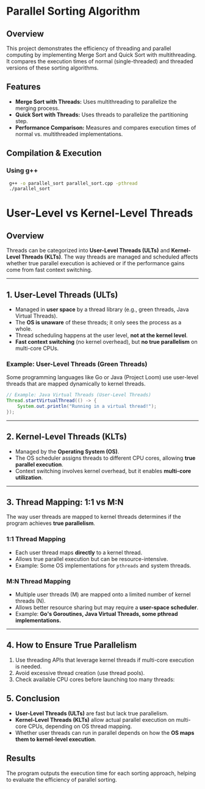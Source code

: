 # Parallel Sorting Algorithm

## Overview
This project demonstrates the efficiency of threading and parallel computing by implementing Merge Sort and Quick Sort with multithreading. It compares the execution times of normal (single-threaded) and threaded versions of these sorting algorithms.

## Features
- **Merge Sort with Threads:** Uses multithreading to parallelize the merging process.
- **Quick Sort with Threads:** Uses threads to parallelize the partitioning step.
- **Performance Comparison:** Measures and compares execution times of normal vs. multithreaded implementations.


## Compilation & Execution
### Using g++
```sh
 g++ -o parallel_sort parallel_sort.cpp -pthread
 ./parallel_sort
```

# User-Level vs Kernel-Level Threads

## Overview
Threads can be categorized into **User-Level Threads (ULTs)** and **Kernel-Level Threads (KLTs)**. The way threads are managed and scheduled affects whether true parallel execution is achieved or if the performance gains come from fast context switching.

---

## 1. User-Level Threads (ULTs)
- Managed in **user space** by a thread library (e.g., green threads, Java Virtual Threads).
- The **OS is unaware** of these threads; it only sees the process as a whole.
- Thread scheduling happens at the user level, **not at the kernel level**.
- **Fast context switching** (no kernel overhead), but **no true parallelism** on multi-core CPUs.

### **Example: User-Level Threads (Green Threads)**
Some programming languages like Go or Java (Project Loom) use user-level threads that are mapped dynamically to kernel threads.

```java
// Example: Java Virtual Threads (User-Level Threads)
Thread.startVirtualThread(() -> {
    System.out.println("Running in a virtual thread!");
});
```

---

## 2. Kernel-Level Threads (KLTs)
- Managed by the **Operating System (OS)**.
- The OS scheduler assigns threads to different CPU cores, allowing **true parallel execution**.
- Context switching involves kernel overhead, but it enables **multi-core utilization**.

---

## 3. Thread Mapping: 1:1 vs M:N
The way user threads are mapped to kernel threads determines if the program achieves **true parallelism**.

### **1:1 Thread Mapping**
- Each user thread maps **directly** to a kernel thread.
- Allows true parallel execution but can be resource-intensive.
- Example: Some OS implementations for `pthreads` and system threads.

### **M:N Thread Mapping**
- Multiple user threads (M) are mapped onto a limited number of kernel threads (N).
- Allows better resource sharing but may require a **user-space scheduler**.
- Example: **Go's Goroutines, Java Virtual Threads, some pthread implementations.**

---

## 4. How to Ensure True Parallelism
1. Use threading APIs that leverage kernel threads if multi-core execution is needed.
2. Avoid excessive thread creation (use thread pools).
3. Check available CPU cores before launching too many threads:

## 5. Conclusion
- **User-Level Threads (ULTs)** are fast but lack true parallelism.
- **Kernel-Level Threads (KLTs)** allow actual parallel execution on multi-core CPUs, depending on OS thread mapping.
- Whether user threads can run in parallel depends on how the **OS maps them to kernel-level execution**.


## Results
The program outputs the execution time for each sorting approach, helping to evaluate the efficiency of parallel sorting.

